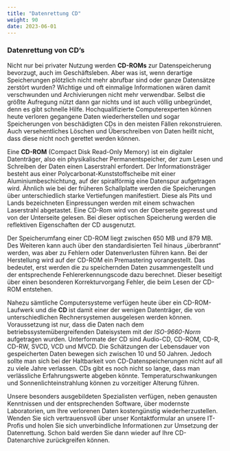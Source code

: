 ```yaml
---
title: "Datenrettung CD"
weight: 90
date: 2023-06-01
---
```


### Datenrettung von CD’s

Nicht nur bei privater Nutzung werden **CD-ROMs** zur Datenspeicherung bevorzugt, auch im Geschäftsleben. Aber was ist, wenn derartige Speicherungen plötzlich nicht mehr abrufbar sind oder ganze Datensätze zerstört wurden? Wichtige und oft einmalige Informationen wären damit verschwunden und Archivierungen nicht mehr verwendbar. Selbst die größte Aufregung nützt dann gar nichts und ist auch völlig unbegründet, denn es gibt schnelle Hilfe. Hochqualifizierte Computerexperten können heute verloren gegangene Daten wiederherstellen und sogar Speicherungen von beschädigten CDs in den meisten Fällen rekonstruieren. Auch versehentliches Löschen und Überschreiben von Daten heißt nicht, dass diese nicht noch gerettet werden können.

Eine **CD-ROM** (Compact Disk Read-Only Memory) ist ein digitaler Datenträger, also ein physikalischer Permanentspeicher, der zum Lesen und Schreiben der Daten einen Laserstrahl erfordert. Der Informationsträger besteht aus einer Polycarbonat-Kunststoffscheibe mit einer Aluminiumbeschichtung, auf der spiralförmig eine Datenspur aufgetragen wird. Ähnlich wie bei der früheren Schallplatte werden die Speicherungen über unterschiedlich starke Vertiefungen manifestiert. Diese als Pits und Lands bezeichneten Einpressungen werden mit einem schwachen Laserstrahl abgetastet. Eine CD-Rom wird von der Oberseite gepresst und von der Unterseite gelesen. Bei dieser optischen Speicherung werden die reflektiven Eigenschaften der CD ausgenutzt.

Der Speicherumfang einer CD-ROM liegt zwischen 650 MB und 879 MB. Des Weiteren kann auch über den standardisierten Teil hinaus „überbrannt“ werden, was aber zu Fehlern oder Datenverlusten führen kann. Bei der Herstellung wird auf der CD-ROM ein Premastering vorangestellt. Das bedeutet, erst werden die zu speichernden Daten zusammengestellt und der entsprechende Fehlererkennungscode dazu berechnet. Dieser beseitigt über einen besonderen Korrekturvorgang Fehler, die beim Lesen der CD-ROM entstehen.

Nahezu sämtliche Computersysteme verfügen heute über ein CD-ROM-Laufwerk und die **CD** ist damit einer der wenigen Datenträger, die von unterschiedlichen Rechnersystemen ausgelesen werden können. Voraussetzung ist nur, dass die Daten nach dem betriebssystemübergreifenden Dateisystem mit der *ISO-9660-Norm* aufgetragen wurden. Unterformate der CD sind Audio-CD, CD-ROM, CD-R, CD-RW, SVCD, VCD und MVCD. Die Schätzungen der Lebensdauer von gespeicherten Daten bewegen sich zwischen 10 und 50 Jahren. Jedoch sollte man sich bei der Haltbarkeit von CD-Datenspeicherungen nicht auf all zu viele Jahre verlassen. CDs gibt es noch nicht so lange, dass man verlässliche Erfahrungswerte abgeben könnte. Temperaturschwankungen und Sonnenlichteinstrahlung können zu vorzeitiger Alterung führen.

Unsere besonders ausgebildeten Spezialisten verfügen, neben genausten Kenntnissen und der entsprechenden Software, über modernste Laboratorien, um Ihre verlorenen Daten kostengünstig wiederherzustellen. Wenden Sie sich vertrauensvoll über unser Kontaktformular an unsere IT-Profis und holen Sie sich unverbindliche Informationen zur Umsetzung der Datenrettung. Schon bald werden Sie dann wieder auf Ihre CD-Datenarchive zurückgreifen können.
